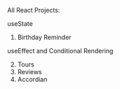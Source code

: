 All React Projects:

useState

1.  Birthday Reminder

useEffect and Conditional Rendering 

2. Tours
3. Reviews
4. Accordian
